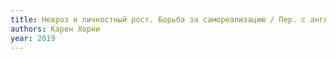 ```yaml
---
title: Невроз и личностный рост. Борьба за самореализацию / Пер. с англ. Е.И. Замфир
authors: Карен Хорни
year: 2019
---
```


